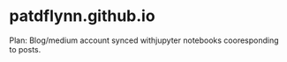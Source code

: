 # patdflynn.github.io

Plan:
Blog/medium account synced withjupyter notebooks cooresponding to posts.
